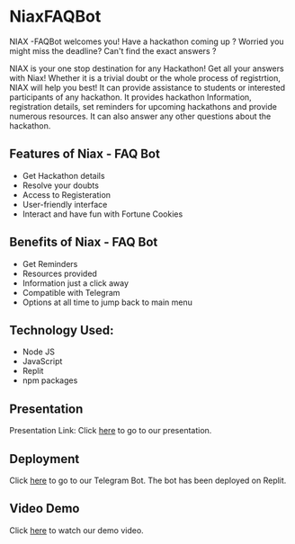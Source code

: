 # NiaxFAQBot

NIAX -FAQBot welcomes you!
Have a hackathon coming up ? 
Worried you might miss the deadline? 
Can't find the exact answers ?

NIAX is your one stop destination for any Hackathon! Get all your answers with Niax! Whether it is a trivial doubt or the whole process of registrtion, NIAX will help you best! It can provide assistance to students or interested participants of any hackathon. It provides hackathon Information, registration details, set reminders  for upcoming hackathons and provide numerous resources. It can also answer any other questions about the hackathon. 



## Features of Niax - FAQ Bot
- Get Hackathon details
- Resolve your doubts
- Access to Registeration 
- User-friendly interface
- Interact and have fun with Fortune Cookies


## Benefits of Niax - FAQ Bot

 * Get Reminders
 * Resources provided
 * Information just a click away
 * Compatible with Telegram
 * Options at all time to jump back to main menu
 

## Technology Used:
- Node JS 
- JavaScript 
- Replit 
- npm packages


## Presentation 
Presentation Link: Click [here](https://www.canva.com/design/DAFa_PsvfiQ/u4o9zpwTafwWzu1VLgH7BQ/view?utm_content=DAFa_PsvfiQ&utm_campaign=designshare&utm_medium=link2&utm_source=sharebutton) to go to our presentation.


## Deployment
Click [here]([link](https://web.telegram.org/k/#@shreyaecho_bot)) to go to our Telegram Bot. The bot has been deployed on Replit.

## Video Demo
Click [here](https://youtu.be/--8j4-3eR_M) to watch our demo video.
